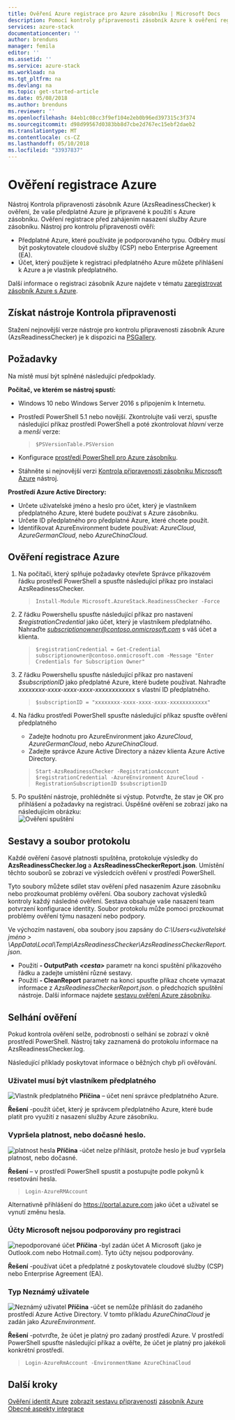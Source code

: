 ```yaml
---
title: Ověření Azure registrace pro Azure zásobníku | Microsoft Docs
description: Pomocí kontroly připravenosti zásobník Azure k ověření registrace Azure.
services: azure-stack
documentationcenter: ''
author: brenduns
manager: femila
editor: ''
ms.assetid: ''
ms.service: azure-stack
ms.workload: na
ms.tgt_pltfrm: na
ms.devlang: na
ms.topic: get-started-article
ms.date: 05/08/2018
ms.author: brenduns
ms.reviewer: ''
ms.openlocfilehash: 84eb1c08cc3f9ef104e2eb0b96ed397315c3f374
ms.sourcegitcommit: d98d99567d0383bb8d7cbe2d767ec15ebf2daeb2
ms.translationtype: MT
ms.contentlocale: cs-CZ
ms.lasthandoff: 05/10/2018
ms.locfileid: "33937837"
---
```

# <a name="validate-azure-registration"></a>Ověření registrace Azure 
Nástroj Kontrola připravenosti zásobník Azure (AzsReadinessChecker) k ověření, že vaše předplatné Azure je připravené k použití s Azure zásobníku. Ověření registrace před zahájením nasazení služby Azure zásobníku. Nástroj pro kontrolu připravenosti ověří:
- Předplatné Azure, které používáte je podporovaného typu. Odběry musí být poskytovatele cloudové služby (CSP) nebo Enterprise Agreement (EA). 
- Účet, který použijete k registraci předplatného Azure můžete přihlášení k Azure a je vlastník předplatného. 

Další informace o registraci zásobník Azure najdete v tématu [zaregistrovat zásobník Azure s Azure](azure-stack-registration.md). 

## <a name="get-the-readiness-checker-tool"></a>Získat nástroje Kontrola připravenosti
Stažení nejnovější verze nástroje pro kontrolu připravenosti zásobník Azure (AzsReadinessChecker) je k dispozici na [PSGallery](https://aka.ms/AzsReadinessChecker).  

## <a name="prerequisites"></a>Požadavky
Na místě musí být splněné následující předpoklady.

**Počítač, ve kterém se nástroj spustí:**
 - Windows 10 nebo Windows Server 2016 s připojením k Internetu.
 - Prostředí PowerShell 5.1 nebo novější. Zkontrolujte vaši verzi, spusťte následující příkaz prostředí PowerShell a poté zkontrolovat *hlavní* verze a *menší* verze:  

    >`$PSVersionTable.PSVersion` 
 - Konfigurace [prostředí PowerShell pro Azure zásobníku](azure-stack-powershell-install.md). 
 - Stáhněte si nejnovější verzi [Kontrola připravenosti zásobníku Microsoft Azure](https://aka.ms/AzsReadinessChecker) nástroj.  

**Prostředí Azure Active Directory:**
 - Určete uživatelské jméno a heslo pro účet, který je vlastníkem předplatného Azure, které budete používat s Azure zásobníku.  
 - Určete ID předplatného pro předplatné Azure, které chcete použít. 
 - Identifikovat AzureEnvironment budete používat: *AzureCloud*, *AzureGermanCloud*, nebo *AzureChinaCloud*.

## <a name="validate-azure-registration"></a>Ověření registrace Azure
1. Na počítači, který splňuje požadavky otevřete Správce příkazovém řádku prostředí PowerShell a spusťte následující příkaz pro instalaci AzsReadinessChecker.
    > `Install-Module Microsoft.AzureStack.ReadinessChecker -Force`

2. Z řádku Powershellu spusťte následující příkaz pro nastavení *$registrationCredential* jako účet, který je vlastníkem předplatného.   Nahraďte *subscriptionowner@contoso.onmicrosoft.com* s váš účet a klienta. 
    > `$registrationCredential = Get-Credential subscriptionowner@contoso.onmicrosoft.com -Message "Enter Credentials for Subscription Owner"`

3. Z řádku Powershellu spusťte následující příkaz pro nastavení *$subscriptionID* jako předplatné Azure, které budete používat. Nahraďte *xxxxxxxx-xxxx-xxxx-xxxx-xxxxxxxxxxxx* s vlastní ID předplatného.  
     > `$subscriptionID = "xxxxxxxx-xxxx-xxxx-xxxx-xxxxxxxxxxxx"` 

4. Na řádku prostředí PowerShell spusťte následující příkaz spusťte ověření předplatného 
   - Zadejte hodnotu pro AzureEnvironment jako *AzureCloud*, *AzureGermanCloud*, nebo *AzureChinaCloud*.  
   - Zadejte správce Azure Active Directory a název klienta Azure Active Directory. 

   > `Start-AzsReadinessChecker -RegistrationAccount $registrationCredential -AzureEnvironment AzureCloud -RegistrationSubscriptionID $subscriptionID`

5. Po spuštění nástroje, prohlédněte si výstup. Potvrďte, že stav je OK pro přihlášení a požadavky na registraci. Úspěšné ověření se zobrazí jako na následujícím obrázku:  
![Ověření spuštění](./media/azure-stack-validate-registration/registration-validation.png)


## <a name="report-and-log-file"></a>Sestavy a soubor protokolu
Každé ověření časové platnosti spuštěna, protokoluje výsledky do **AzsReadinessChecker.log** a **AzsReadinessCheckerReport.json**. Umístění těchto souborů se zobrazí ve výsledcích ověření v prostředí PowerShell. 

Tyto soubory můžete sdílet stav ověření před nasazením Azure zásobníku nebo prozkoumat problémy ověření. Oba soubory zachovat výsledků kontroly každý následné ověření. Sestava obsahuje vaše nasazení team potvrzení konfigurace identity. Soubor protokolu může pomoci prozkoumat problémy ověření týmu nasazení nebo podpory. 

Ve výchozím nastavení, oba soubory jsou zapsány do *C:\Users\<uživatelské jméno > \AppData\Local\Temp\AzsReadinessChecker\AzsReadinessCheckerReport.json*.  
 - Použití **- OutputPath** ***&lt;cesta&gt;*** parametr na konci spuštění příkazového řádku a zadejte umístění různé sestavy.   
 - Použití **- CleanReport** parametr na konci spusťte příkaz chcete vymazat informace z *AzsReadinessCheckerReport.json*.  o předchozích spuštění nástroje. Další informace najdete [sestavu ověření Azure zásobníku](azure-stack-validation-report.md).

## <a name="validation-failures"></a>Selhání ověření
Pokud kontrola ověření selže, podrobnosti o selhání se zobrazí v okně prostředí PowerShell. Nástroj taky zaznamená do protokolu informace na AzsReadinessChecker.log.

Následující příklady poskytovat informace o běžných chyb při ověřování.

### <a name="user-must-be-an-owner-of-the-subscription"></a>Uživatel musí být vlastníkem předplatného   
![Vlastník předplatného](./media/azure-stack-validate-registration/subscription-owner.png)
**Příčina** – účet není správce předplatného Azure.   

**Řešení** -použít účet, který je správcem předplatného Azure, které bude platit pro využití z nasazení služby Azure zásobníku.


### <a name="expired-or-temporary-password"></a>Vypršela platnost, nebo dočasné heslo. 
![platnost hesla](./media/azure-stack-validate-registration/expired-password.png)
**Příčina** -účet nelze přihlásit, protože heslo je buď vypršela platnost, nebo dočasné.     

**Řešení** – v prostředí PowerShell spustit a postupujte podle pokynů k resetování hesla. 
  > `Login-AzureRMAccount` 

Alternativně přihlášení do https://portal.azure.com jako účet a uživatel se vynutí změnu hesla.


### <a name="microsoft-accounts-are-not-supported-for-registration"></a>Účty Microsoft nejsou podporovány pro registraci  
![nepodporované účet](./media/azure-stack-validate-registration/unsupported-account.png)
**Příčina** -byl zadán účet A Microsoft (jako je Outlook.com nebo Hotmail.com).  Tyto účty nejsou podporovány.

**Řešení** -používat účet a předplatné z poskytovatele cloudové služby (CSP) nebo Enterprise Agreement (EA). 


### <a name="unknown-user-type"></a>Typ Neznámý uživatele  
![Neznámý uživatel](./media/azure-stack-validate-registration/unknown-user.png)
**Příčina** -účet se nemůže přihlásit do zadaného prostředí Azure Active Directory. V tomto příkladu *AzureChinaCloud* je zadán jako *AzureEnvironment*.  

**Řešení** -potvrďte, že účet je platný pro zadaný prostředí Azure. V prostředí PowerShell spusťte následující příkaz a ověřte, že účet je platný pro jakékoli konkrétní prostředí.     
  > `Login-AzureRmAccount -EnvironmentName AzureChinaCloud`


## <a name="next-steps"></a>Další kroky
[Ověření identit Azure](azure-stack-validate-identity.md)
[zobrazit sestavu připravenosti](azure-stack-validation-report.md)
[zásobník Azure Obecné aspekty integrace](azure-stack-datacenter-integration.md)

